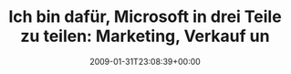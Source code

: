 ---
retweeted: false
source: <a href="http://twitter.com" rel="nofollow">Twitter Web Client</a>
entities:
  hashtags: []
  symbols: []
  user_mentions: []
  urls: []
display_text_range:
- '0'
- '125'
favorite_count: '0'
id_str: '1165553390'
truncated: false
retweet_count: '0'
id: '1165553390'
created_at: Sat Jan 31 23:08:39 +0000 2009
favorited: false
full_text: 'Ich bin dafür, Microsoft in drei Teile zu teilen: Marketing, Verkauf und
  Rechtsabteilung" (Volker Lendecke, Samba-Entwickler)'
lang: de
tags:
- pesos/twitter
date: '2009-01-31T23:08:39+00:00'
src: https://twitter.com/bascht/status/1165553390
original_url: https://twitter.com/bascht/status/1165553390
type: twitter_tweet
text: 'Ich bin dafür, Microsoft in drei Teile zu teilen: Marketing, Verkauf und Rechtsabteilung"
  (Volker Lendecke, Samba-Entwickler)'
title: 'Ich bin dafür, Microsoft in drei Teile zu teilen: Marketing, Verkauf un'

---